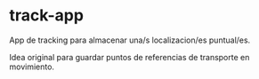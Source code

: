 # track-app
App de tracking para almacenar una/s localizacion/es puntual/es.

Idea original para guardar puntos de referencias de transporte en movimiento.
